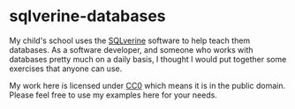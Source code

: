# sqlverine-databases

My child's school uses the [SQLverine](https://sqlverine.org) software to help teach them databases. As a software developer, and someone who works with databases pretty much on a daily basis, I thought I would put together some exercises that anyone can use. 

My work here is licensed under [CC0](https://creativecommons.org/publicdomain/zero/1.0/) which means it is in the public domain. Please feel free to use my examples here for your needs.

